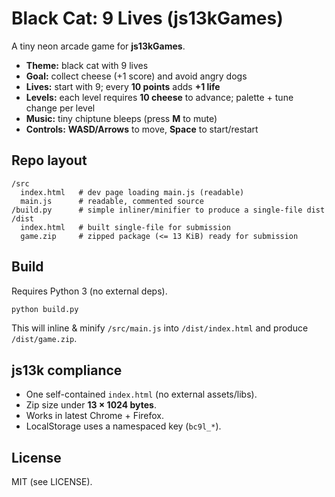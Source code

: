 # Black Cat: 9 Lives (js13kGames)
A tiny neon arcade game for **js13kGames**.

- **Theme:** black cat with 9 lives
- **Goal:** collect cheese (+1 score) and avoid angry dogs
- **Lives:** start with 9; every **10 points** adds **+1 life**
- **Levels:** each level requires **10 cheese** to advance; palette + tune change per level
- **Music:** tiny chiptune bleeps (press **M** to mute)
- **Controls:** **WASD/Arrows** to move, **Space** to start/restart

## Repo layout
```
/src
  index.html   # dev page loading main.js (readable)
  main.js      # readable, commented source
/build.py      # simple inliner/minifier to produce a single-file dist
/dist
  index.html   # built single-file for submission
  game.zip     # zipped package (<= 13 KiB) ready for submission
```

## Build
Requires Python 3 (no external deps).

```bash
python build.py
```
This will inline & minify `/src/main.js` into `/dist/index.html` and produce `/dist/game.zip`.

## js13k compliance
- One self-contained `index.html` (no external assets/libs).
- Zip size under **13 × 1024 bytes**.
- Works in latest Chrome + Firefox.
- LocalStorage uses a namespaced key (`bc9l_*`).

## License
MIT (see LICENSE).
